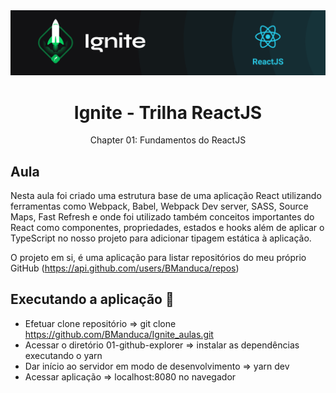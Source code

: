 <img alt="ignite-reactjs" title="ignite-reactjs" src=".github/cover-reactjs.png">

<h1 align="center">
  Ignite - Trilha ReactJS
</h1>

<p align="center">
  Chapter 01: Fundamentos do ReactJS
</p>

## Aula

Nesta aula foi criado uma estrutura base de uma aplicação React utilizando ferramentas como Webpack, Babel, Webpack Dev server, SASS, Source Maps, Fast Refresh e onde foi utilizado também conceitos importantes do React como componentes, propriedades, estados e hooks além de aplicar o TypeScript no nosso projeto para adicionar tipagem estática à aplicação.

O projeto em si, é uma aplicação para listar repositórios do meu próprio GitHub (https://api.github.com/users/BManduca/repos)

## Executando a aplicação 🚀

- Efetuar clone repositório => git clone https://github.com/BManduca/Ignite_aulas.git
- Acessar o diretório 01-github-explorer => instalar as dependências executando o yarn
- Dar início ao servidor em modo de desenvolvimento => yarn dev
- Acessar aplicação => localhost:8080 no navegador